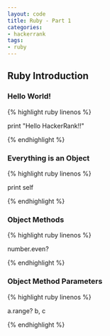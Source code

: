 ```yaml
---
layout: code
title: Ruby - Part 1
categories: 
- hackerrank
tags:
- ruby
---
```

## Ruby Introduction

### Hello World!
{% highlight ruby linenos %}

print "Hello HackerRank!!"

{% endhighlight %}

### Everything is an Object
{% highlight ruby linenos %}

print self

{% endhighlight %}

<!--break-->

### Object Methods
{% highlight ruby linenos %}

number.even?

{% endhighlight %}

### Object Method Parameters
{% highlight ruby linenos %}

a.range? b, c

{% endhighlight %}